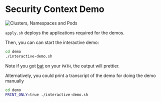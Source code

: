 # Security Context Demo

![Clusters, Namespaces and Pods](https://www.plantuml.com/plantuml/svg/dP2nQiD038RtUmhX3fbCQGF1OsWWIw4lK3g8aseEsvBHtRM1adUlR3maQpJfVdtt2NJC1QtKQGnvI3AZuGH92jitHeQ_0F26SUXDgz19HpLuUjtZdcYPg17RbhuS3br7uHfkH6Yclwla_kiT57MQLLZA0zi0pYfboyvhBV8WIWpDUvVXDDPSs1gNEpsx7NiVVU34sLyCkyonZUMoQy0PyFgKFidbwwPF4f_NfgqoM_f98_TC6q4Q1xOsLz8byVNNS6GXl-a_)

`apply.sh` deploys the applications required for the demos.

Then, you can can start the interactive demo:

```bash
cd demo
./interactive-demo.sh
```

Note if you got [bat](https://github.com/sharkdp/bat) on your `PATH`, the output will prettier.

Alternatively, you could print a transcript of the demo for doing the demo manually

```bash
cd demo
PRINT_ONLY=true ./interactive-demo.sh
```
